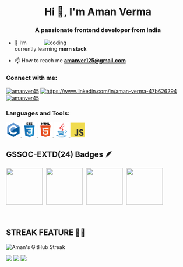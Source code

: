 <h1 align="center">Hi 👋, I'm Aman Verma</h1>
<h3 align="center">A passionate frontend developer from India</h3>
<img align="right"alt="coding"width="400"src="https://i.pinimg.com/originals/54/e3/7d/54e37d8074ebcde1d96c77d7b2a7f310.gif">

- 🌱 I’m currently learning **mern stack**

- 📫 How to reach me **amanver125@gmail.com**

<h3 align="left">Connect with me:</h3>
<p align="left">
<a href="https://twitter.com/amanver45" target="blank"><img align="center" src="https://raw.githubusercontent.com/rahuldkjain/github-profile-readme-generator/master/src/images/icons/Social/twitter.svg" alt="amanver45" height="30" width="40" /></a>
<a href="https://linkedin.com/in/aman-verma-47b626294" target="blank"><img align="center" src="https://raw.githubusercontent.com/rahuldkjain/github-profile-readme-generator/master/src/images/icons/Social/linked-in-alt.svg" alt="https://www.linkedin.com/in/aman-verma-47b626294" height="30" width="40" /></a>
<a href="https://instagram.com/amanver045" target="blank"><img align="center" src="https://raw.githubusercontent.com/rahuldkjain/github-profile-readme-generator/master/src/images/icons/Social/instagram.svg" alt="amanver45" height="30" width="40" /></a>
</p>

<h3 align="left">Languages and Tools:</h3>
<p align="left"> <a href="https://www.cprogramming.com/" target="_blank" rel="noreferrer"> <img src="https://raw.githubusercontent.com/devicons/devicon/master/icons/c/c-original.svg" alt="c" width="40" height="40"/> </a>  <a href="https://www.w3schools.com/css/" target="_blank" rel="noreferrer"> <img src="https://raw.githubusercontent.com/devicons/devicon/master/icons/css3/css3-original-wordmark.svg" alt="css3" width="40" height="40"/> </a> <a href="https://www.w3.org/html/" target="_blank" rel="noreferrer"> <img src="https://raw.githubusercontent.com/devicons/devicon/master/icons/html5/html5-original-wordmark.svg" alt="html5" width="40" height="40"/> </a> <a href="https://www.java.com" target="_blank" rel="noreferrer"> <img src="https://raw.githubusercontent.com/devicons/devicon/master/icons/java/java-original.svg" alt="java" width="40" height="40"/> </a> <a href="https://developer.mozilla.org/en-US/docs/Web/JavaScript" target="_blank" rel="noreferrer"> <img src="https://raw.githubusercontent.com/devicons/devicon/master/icons/javascript/javascript-original.svg" alt="javascript" width="40" height="40"/> </a> </p>

## GSSOC-EXTD(24) Badges 🪶
<div style='display:flex; align-items:center; gap: 10px;' align='center'>
  <img src="https://gssoc.girlscript.tech/badges/1.png?imwidth=96" width="100px" height="100px" />
  <img src="https://gssoc.girlscript.tech/badges/2.png?imwidth=96" width="100px" height="100px" />
  <img src="https://gssoc.girlscript.tech/badges/3.png?imwidth=96" width="100px" height="100px" />
  <img src="https://gssoc.girlscript.tech/badges/4.png?imwidth=96" width="100px" height="100px" />
</div>
<br>
<br>
<!--
**amanver45/amanver45** is a ✨ _special_ ✨ repository because its `README.md` (this file) appears on your GitHub profile.<img height="180em" src="https://github-profile-summary-cards.vercel.app/api/cards/repos-per-language?username=amanver45&theme=github_dark"  />
  <img height="180em" src="https://github-prof

<!-- Streak feature -->
## STREAK FEATURE 🚀🚀
  <p><img align="center" src="https://github-readme-streak-stats.herokuapp.com/?user=amanver45&theme=dark&fire=FF5E5E&ring=FFB380&currStreakNum=FF5E5E" alt="Aman's GitHub Streak" /></p>
</div>

  <img height="180em" src="https://github-profile-summary-cards.vercel.app/api/cards/profile-details?username=amanver45&theme=github_dark" />
  <img height="180em" src="https://github-profile-summary-cards.vercel.app/api/cards/stats?username=amanver45&theme=github_dark"/>
  <img height="180em" src="https://github-profile-summary-cards.vercel.app/api/cards/productive-time?username=amanver45&theme=github_dark" />

<br>
<div align="center">

